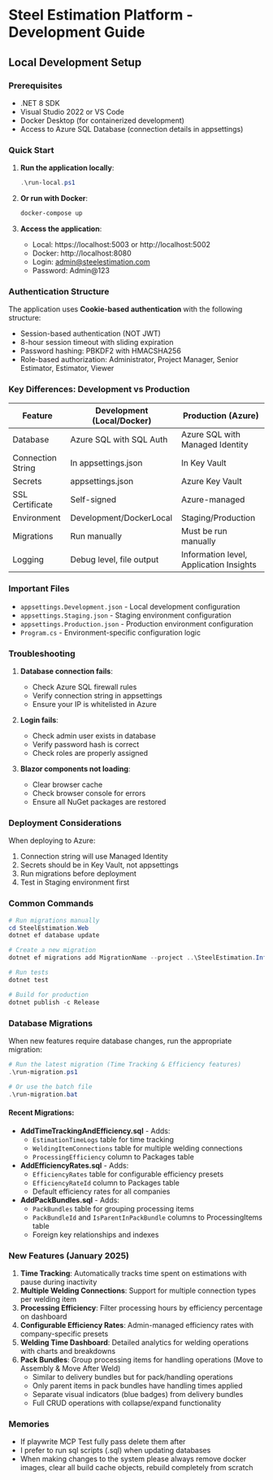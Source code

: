# Steel Estimation Platform - Development Guide

## Local Development Setup

### Prerequisites
- .NET 8 SDK
- Visual Studio 2022 or VS Code
- Docker Desktop (for containerized development)
- Access to Azure SQL Database (connection details in appsettings)

### Quick Start

1. **Run the application locally**:
   ```powershell
   .\run-local.ps1
   ```

2. **Or run with Docker**:
   ```bash
   docker-compose up
   ```

3. **Access the application**:
   - Local: https://localhost:5003 or http://localhost:5002
   - Docker: http://localhost:8080
   - Login: admin@steelestimation.com
   - Password: Admin@123

### Authentication Structure

The application uses **Cookie-based authentication** with the following structure:
- Session-based authentication (NOT JWT)
- 8-hour session timeout with sliding expiration
- Password hashing: PBKDF2 with HMACSHA256
- Role-based authorization: Administrator, Project Manager, Senior Estimator, Estimator, Viewer

### Key Differences: Development vs Production

| Feature | Development (Local/Docker) | Production (Azure) |
|---------|---------------------------|--------------------|
| Database | Azure SQL with SQL Auth | Azure SQL with Managed Identity |
| Connection String | In appsettings.json | In Key Vault |
| Secrets | appsettings.json | Azure Key Vault |
| SSL Certificate | Self-signed | Azure-managed |
| Environment | Development/DockerLocal | Staging/Production |
| Migrations | Run manually | Must be run manually |
| Logging | Debug level, file output | Information level, Application Insights |

### Important Files

- `appsettings.Development.json` - Local development configuration
- `appsettings.Staging.json` - Staging environment configuration  
- `appsettings.Production.json` - Production environment configuration
- `Program.cs` - Environment-specific configuration logic

### Troubleshooting

1. **Database connection fails**:
   - Check Azure SQL firewall rules
   - Verify connection string in appsettings
   - Ensure your IP is whitelisted in Azure

2. **Login fails**:
   - Check admin user exists in database
   - Verify password hash is correct
   - Check roles are properly assigned

3. **Blazor components not loading**:
   - Clear browser cache
   - Check browser console for errors
   - Ensure all NuGet packages are restored

### Deployment Considerations

When deploying to Azure:
1. Connection string will use Managed Identity
2. Secrets should be in Key Vault, not appsettings
3. Run migrations before deployment
4. Test in Staging environment first

### Common Commands

```powershell
# Run migrations manually
cd SteelEstimation.Web
dotnet ef database update

# Create a new migration
dotnet ef migrations add MigrationName --project ..\SteelEstimation.Infrastructure

# Run tests
dotnet test

# Build for production
dotnet publish -c Release
```

### Database Migrations

When new features require database changes, run the appropriate migration:

```powershell
# Run the latest migration (Time Tracking & Efficiency features)
.\run-migration.ps1

# Or use the batch file
.\run-migration.bat
```

#### Recent Migrations:
- **AddTimeTrackingAndEfficiency.sql** - Adds:
  - `EstimationTimeLogs` table for time tracking
  - `WeldingItemConnections` table for multiple welding connections
  - `ProcessingEfficiency` column to Packages table
- **AddEfficiencyRates.sql** - Adds:
  - `EfficiencyRates` table for configurable efficiency presets
  - `EfficiencyRateId` column to Packages table
  - Default efficiency rates for all companies
- **AddPackBundles.sql** - Adds:
  - `PackBundles` table for grouping processing items
  - `PackBundleId` and `IsParentInPackBundle` columns to ProcessingItems table
  - Foreign key relationships and indexes

### New Features (January 2025)

1. **Time Tracking**: Automatically tracks time spent on estimations with pause during inactivity
2. **Multiple Welding Connections**: Support for multiple connection types per welding item
3. **Processing Efficiency**: Filter processing hours by efficiency percentage on dashboard
4. **Configurable Efficiency Rates**: Admin-managed efficiency rates with company-specific presets
5. **Welding Time Dashboard**: Detailed analytics for welding operations with charts and breakdowns
6. **Pack Bundles**: Group processing items for handling operations (Move to Assembly & Move After Weld)
   - Similar to delivery bundles but for pack/handling operations
   - Only parent items in pack bundles have handling times applied
   - Separate visual indicators (blue badges) from delivery bundles
   - Full CRUD operations with collapse/expand functionality

### Memories

- If playwrite MCP Test fully pass  delete them after
- I prefer to run sql scripts (.sql) when updating databases 
- When making changes to the system please always remove docker images, clear all build cache objects, rebuild completely from scratch